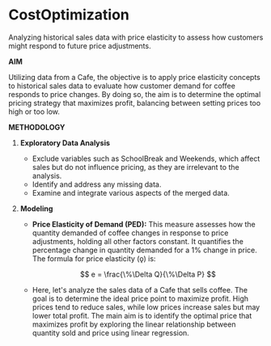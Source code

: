 # CostOptimization
Analyzing historical sales data with price elasticity to assess how customers might respond to future price adjustments.

**AIM**

Utilizing data from a Cafe, the objective is to apply price elasticity concepts to historical sales data to evaluate how customer demand for coffee responds to price changes. By doing so, the aim is to determine the optimal pricing strategy that maximizes profit, balancing between setting prices too high or too low.

**METHODOLOGY**

1. **Exploratory Data Analysis**
   - Exclude variables such as SchoolBreak and Weekends, which affect sales but do not influence pricing, as they are irrelevant to the analysis.
   - Identify and address any missing data.
   - Examine and integrate various aspects of the merged data.

2. **Modeling**
   - **Price Elasticity of Demand (PED):** This measure assesses how the quantity demanded of coffee changes in response to price adjustments, holding all other factors constant. It quantifies the percentage change in quantity demanded for a 1% change in price. The formula for price elasticity (ǫ) is:

     $$
     e = \frac{\%\Delta Q}{\%\Delta P}
     $$

   - Here, let's analyze the sales data of a Cafe that sells coffee. The goal is to determine the ideal price point to maximize profit. High prices tend to reduce sales, while low prices increase sales but may lower total profit. The main aim is to identify the optimal price that maximizes profit by exploring the linear relationship between quantity sold and price using linear regression.
